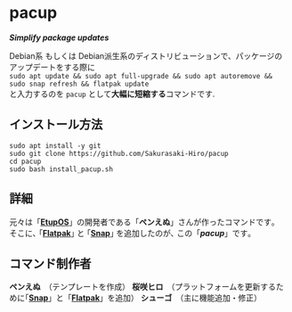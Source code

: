 # pacup
***Simplify package updates***

Debian系 もしくは Debian派生系のディストリビューションで、パッケージのアップデートをする際に  
`sudo apt update && sudo apt full-upgrade && sudo apt autoremove && sudo snap refresh && flatpak update`  
と入力するのを `pacup` として**大幅に短縮する**コマンドです.

## インストール方法
```
sudo apt install -y git
sudo git clone https://github.com/Sakurasaki-Hiro/pacup
cd pacup
sudo bash install_pacup.sh
```

## 詳細
元々は「[**EtupOS**](https://etupos.penginn.com)」の開発者である「**ペンえぬ**」さんが作ったコマンドです｡  
そこに､ ｢[**Flatpak**](https://flatpak.org)｣ と ｢[**Snap**](https://snapcraft.io)｣ を追加したのが､ この「***pacup***」です｡

## コマンド制作者
**ペンえぬ**　（テンプレートを作成）
**桜咲ヒロ**　（プラットフォームを更新するために｢[**Snap**](https://snapcraft.io)」と「[**Flatpak**](https://flatpak.org)」を追加）
**シューゴ**　（主に機能追加・修正）
